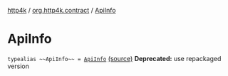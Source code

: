 [http4k](../index.md) / [org.http4k.contract](index.md) / [ApiInfo](./-api-info.md)

# ApiInfo

`typealias ~~ApiInfo~~ = `[`ApiInfo`](../org.http4k.contract.openapi/-api-info/index.md) [(source)](https://github.com/http4k/http4k/blob/master/http4k-contract/src/main/kotlin/org/http4k/contract/deprecatedContract.kt#L15)
**Deprecated:** use repackaged version


